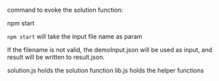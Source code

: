 command to evoke the solution function:

npm start <filename>

`npm start` will take the input file name as param

If the filename is not valid, the demoInput.json will
be used as input, and result will be written to result.json.

solution.js holds the solution function
lib.js holds the helper functions